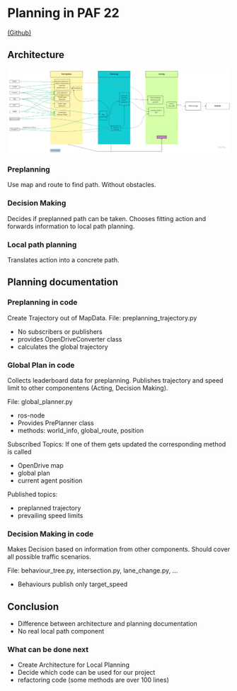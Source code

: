 # Planning in PAF 22

[(Github)](https://github.com/ll7/paf22)

## Architecture

![overview](../../../00_assets/planning/overview.jpg)

### Preplanning

Use map and route to find path.
Without obstacles.

### Decision Making

Decides if preplanned path can be taken.
Chooses fitting action and forwards information to local path planning.

### Local path planning

Translates action into a concrete path.

## Planning documentation

### Preplanning in code

Create Trajectory out of MapData.
File: preplanning_trajectory.py

- No subscribers or publishers
- provides OpenDriveConverter class
- calculates the global trajectory

### Global Plan in code

Collects leaderboard data for preplanning.
Publishes trajectory and speed limit to other componentens (Acting, Decision Making).

File: global_planner.py

- ros-node
- Provides PrePlanner class
- methods: world_info, global_route, position

Subscribed Topics:
If one of them gets updated the corresponding method is called

- OpenDrive map
- global plan
- current agent position

Published topics:

- preplanned trajectory
- prevailing speed limits

### Decision Making in code

Makes Decision based on information from other components.
Should cover all possible traffic scenarios.

File: behaviour_tree.py, intersection.py, lane_change.py, ...

- Behaviours publish only target_speed

## Conclusion

- Difference between architecture and planning documentation
- No real local path component

### What can be done next

- Create Architecture for Local Planning
- Decide which code can be used for our project
- refactoring code (some methods are over 100 lines)
